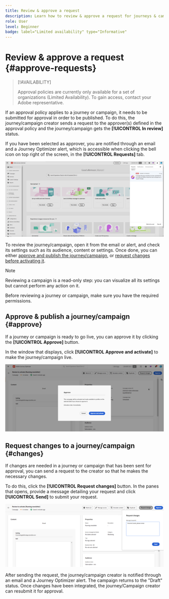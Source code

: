 ```yaml
---
title: Review & approve a request
description: Learn how to review & approve a request for journeys & campaigns publishing.
role: User
level: Beginner
badge: label="Limited availability" type="Informative"
---
```


# Review & approve a request {#approve-requests}

>[!AVAILABILITY]
>
> Approval policies are currently only available for a set of organizations (Limited Availability). To gain access, contact your Adobe representative.

If an approval policy applies to a journey or campaign, it needs to be submitted for approval in order to be published. To do this, the journey/campaign creator sends a request to the approver(s) defined in the approval policy and the journey/campaign gets the **[!UICONTROL In review]** status.

If you have been selected as approver, you are notified through an email and a Journey Optimizer alert, which is accessible when clicking the bell icon on top right of the screen, in the **[!UICONTROL Requests]** tab.

![](assets/request-notification.png)

To review the journey/campaign, open it from the email or alert, and check its settings such as its audience, content or settings. 
Once done, you can either [approve and publish the journey/campaign](#approve), or [request changes before activating it](#changes).

>[!NOTE]
>
>Reviewing a campaign is a read-only step: you can visualize all its settings but cannot perform any action on it.
>
>Before reviewing a journey or campaign, make sure you have the required permissions.

## Approve & publish a journey/campaign {#approve}

If a journey or campaign is ready to go live, you can approve it by clicking the **[!UICONTROL Approve]** button.

In the window that displays, click **[!UICONTROL Approve and activate]** to make the journey/campaign live.

![](assets/approve-request.png)

## Request changes to a journey/campaign {#changes}

If changes are needed in a journey or campaign that has been sent for approval, you can send a request to the creator so that he makes the necessary changes.

To do this, click the **[!UICONTROL Request changes]** button. In the panes that opens, provide a message detailing your request and click **[!UICONTROL Send]** to submit your request.

![](assets/request-changes.png)

After sending the request, the journey/campaign creator is notified through an email and a Journey Optimizer alert. The campaign returns to the "Draft" status. Once changes have been integrated, the journey/Campaign creator can resubmit it for approval.
